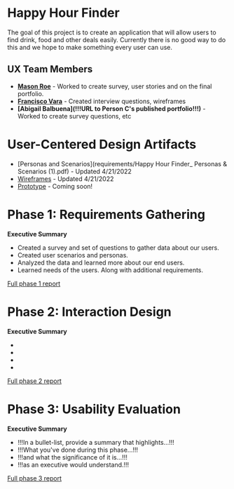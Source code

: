 # Happy Hour Finder

The goal of this project is to create an application that will allow users to find drink, food and other deals easily. Currently there is no good way to do this and we hope to make something every user can use.

## UX Team Members

* **[Mason Roe](https://mrroe08.github.io/UI-UX/)** - Worked to create survey, user stories and on the final portfolio.
* **[Francisco Vara](https://usabilityengineering.github.io/ux-portfolio-fvaraenzo/)** - Created interview questions, wireframes
* **[Abigail Balbuena](!!!URL to Person C's published portfolio!!!)** - Worked to create survey questions, etc

# User-Centered Design Artifacts
 
* [Personas and Scenarios](requirements/Happy Hour Finder_ Personas & Scenarios (1).pdf) - Updated 4/21/2022
* [Wireframes](https://xd.adobe.com/view/e85dab4b-1196-47e5-98c8-8be5b6fc4946-bd0e/) - Updated 4/21/2022
* [Prototype](#) - Coming soon!

# Phase 1: Requirements Gathering

**Executive Summary**

* Created a survey and set of questions to gather data about our users.
* Created user scenarios and personas. 
* Analyzed the data and learned more about our end users.
* Learned needs of the users. Along with additional requirements.



[Full phase 1 report](requirements/)

# Phase 2: Interaction Design

**Executive Summary**

* 
* 
* 
* 

[Full phase 2 report](design/)

# Phase 3: Usability Evaluation

**Executive Summary**

* !!!In a bullet-list, provide a summary that highlights...!!!
* !!!What you've done during this phase...!!!
* !!!and what the significance of it is...!!!
* !!!as an executive would understand.!!!

[Full phase 3 report](evaluation/)
